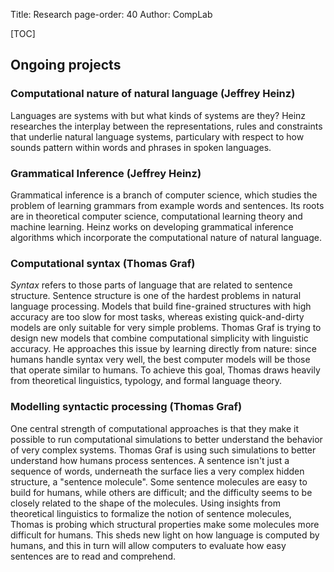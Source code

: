 Title: Research
page-order: 40
Author: CompLab

[TOC]

## Ongoing projects

### Computational nature of natural language (Jeffrey Heinz)

Languages are systems with but what kinds of systems are they? Heinz researches the interplay between the representations, rules and constraints that underlie natural language systems, particulary with respect to how sounds pattern within words and phrases in spoken languages.

### Grammatical Inference (Jeffrey Heinz)

Grammatical inference is a branch of computer science, which studies the problem of learning grammars from example words and sentences.
Its roots are in theoretical computer science, computational learning theory and machine learning.
Heinz works on developing grammatical inference algorithms which incorporate the computational nature of natural language.

### Computational syntax (Thomas Graf)

*Syntax* refers to those parts of language that are related to sentence structure.
Sentence structure is one of the hardest problems in natural language processing.
Models that build fine-grained structures with high accuracy are too slow for most tasks, whereas existing quick-and-dirty models are only suitable for very simple problems.
Thomas Graf is trying to design new models that combine computational simplicity with linguistic accuracy.
He approaches this issue by learning directly from nature: since humans handle syntax very well, the best computer models will be those that operate similar to humans.
To achieve this goal, Thomas draws heavily from theoretical linguistics, typology, and formal language theory.

### Modelling syntactic processing (Thomas Graf)

One central strength of computational approaches is that they make it possible to run computational simulations to better understand the behavior of very complex systems.
Thomas Graf is using such simulations to better understand how humans process sentences.
A sentence isn't just a sequence of words, underneath the surface lies a very complex hidden structure, a "sentence molecule".
Some sentence molecules are easy to build for humans, while others are difficult; and the difficulty seems to be closely related to the shape of the molecules.
Using insights from theoretical linguistics to formalize the notion of sentence molecules, Thomas is probing which structural properties make some molecules more difficult for humans.
This sheds new light on how language is computed by humans, and this in turn will allow computers to evaluate how easy sentences are to read and comprehend.
